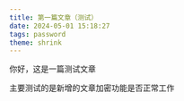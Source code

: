 ```yaml
---
title: 第一篇文章（测试）
date: 2024-05-01 15:18:27
tags: password
theme: shrink
---
```


你好，这是一篇测试文章

主要测试的是新增的文章加密功能是否正常工作